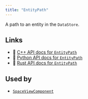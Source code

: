 ```yaml
---
title: "EntityPath"
---
```


A path to an entity in the `DataStore`.


## Links
 * 🌊 [C++ API docs for `EntityPath`](https://ref.rerun.io/docs/cpp/stable/structrerun_1_1datatypes_1_1EntityPath.html)
 * 🐍 [Python API docs for `EntityPath`](https://ref.rerun.io/docs/python/stable/common/datatypes#rerun.datatypes.EntityPath)
 * 🦀 [Rust API docs for `EntityPath`](https://docs.rs/rerun/latest/rerun/datatypes/struct.EntityPath.html)


## Used by

* [`SpaceViewComponent`](../blueprint/space_view_component.md)
